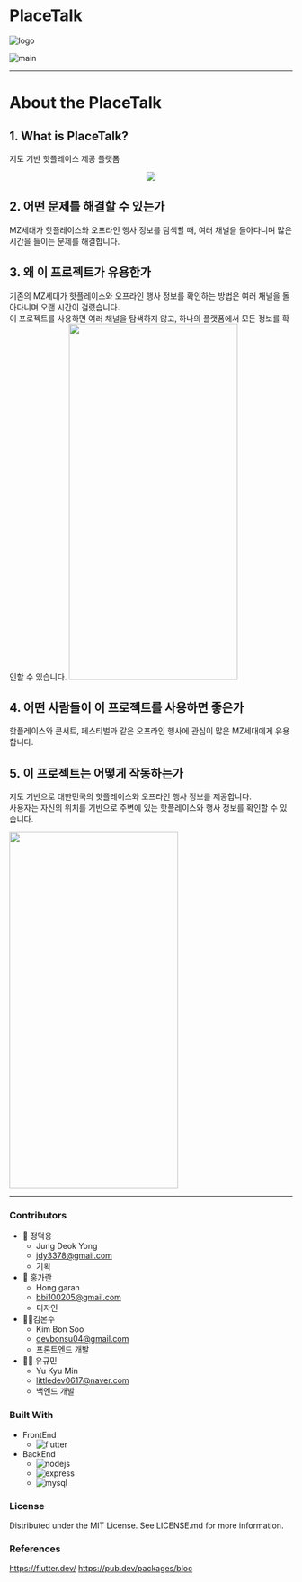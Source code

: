 
# PlaceTalk
![logo](https://github.com/LittleDev0617/PlaceTalk/assets/35802632/c58412b7-214e-4e09-be8e-2ab36ba2aba2)

![main](https://github.com/LittleDev0617/PlaceTalk/assets/35802632/4f45b4a3-c0b1-45a7-8fcc-b1c6db1f7ce9)

***

# About the PlaceTalk

## 1. What is PlaceTalk?
지도 기반 핫플레이스 제공 플랫폼  
<p align="center">
<img src="https://github.com/LittleDev0617/PlaceTalk/assets/35802632/cd256c8d-1673-42fe-934b-715c7197e2ad">
</p>

## 2. 어떤 문제를 해결할 수 있는가
MZ세대가 핫플레이스와 오프라인 행사 정보를 탐색할 때, 여러 채널을 돌아다니며 많은 시간을 들이는 문제를 해결합니다.  

## 3. 왜 이 프로젝트가 유용한가
기존의 MZ세대가 핫플레이스와 오프라인 행사 정보를 확인하는 방법은 여러 채널을 돌아다니며 오랜 시간이 걸렸습니다.  
이 프로젝트를 사용하면 여러 채널을 탐색하지 않고, 하나의 플랫폼에서 모든 정보를 확인할 수 있습니다.
<img width="300" height="633" src="https://github.com/LittleDev0617/PlaceTalk/assets/35802632/d720f585-fd1c-4102-a48b-81c1535b3347">

## 4. 어떤 사람들이 이 프로젝트를 사용하면 좋은가
핫플레이스와 콘서트, 페스티벌과 같은 오프라인 행사에 관심이 많은 MZ세대에게 유용합니다.  

## 5. 이 프로젝트는 어떻게 작동하는가
지도 기반으로 대한민국의 핫플레이스와 오프라인 행사 정보를 제공합니다.  
사용자는 자신의 위치를 기반으로 주변에 있는 핫플레이스와 행사 정보를 확인할 수 있습니다.  

<img width="300" height="633" src="https://github.com/LittleDev0617/PlaceTalk/assets/35802632/f46d5d36-9a15-4935-9139-e9978a4e628a">

---

### Contributors
- 🧑 정덕용
    - Jung Deok Yong
    - jdy3378@gmail.com
    - 기획    
- 👩 홍가란
    - Hong garan
    - bbi100205@gmail.com
    - 디자인
- 👨‍💻김본수
    - Kim Bon Soo
    - devbonsu04@gmail.com
    - 프론트엔드 개발
- 👨‍💻 유규민
    - Yu Kyu Min
    - littledev0617@naver.com
    - 백엔드 개발    


### Built With
- FrontEnd
    - ![flutter](https://img.shields.io/badge/Flutter-02569B?style=for-the-badge&logo=Flutter&logoColor=white)  
- BackEnd
    - ![nodejs](https://img.shields.io/badge/nodejs-339933?style=for-the-badge&logo=Node.js&logoColor=white)
    - ![express](https://img.shields.io/badge/express-000000?style=for-the-badge&logo=express&logoColor=white)
    - ![mysql](https://img.shields.io/badge/mysql-4479A1?style=for-the-badge&logo=mysql&logoColor=white)

### License
Distributed under the MIT License. See LICENSE.md for more information.

### References
https://flutter.dev/
https://pub.dev/packages/bloc